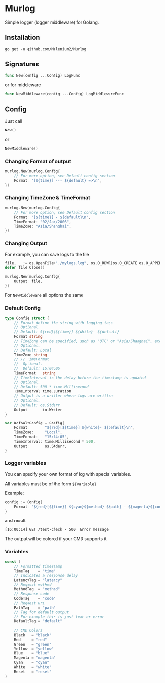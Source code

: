 # Murlog

Simple logger (logger middleware) for Golang.

## Installation

```shell
go get -u github.com/Melenium2/Murlog
```

## Signatures

```go
func New(config ...Config) LogFunc
```

or for middleware

```go
func NewMiddleware(config ...Config) LogMiddlewareFunc
```

## Config

Just call

```go
New()
```

or

```go
NewMiddleware()
```

### Changing Format of output

```go
murlog.New(murlog.Config{
    // For more option, see Default config section
    Format: "[${time}] --- ${default} =>\n",
})
```

### Changing TimeZone & TimeFormat

```go
murlog.New(murlog.Config{
    // For more option, see Default config section
    Format: "[${time}] - ${default}\n",
    TimeFormat: "02/Jan/2006",
    TimeZone: "Asia/Shanghai",
})
```

### Changing Output

For example, you can save logs to the file

```go
file, _ := os.OpenFile("./mylogs.log", os.O_RDWR|os.O_CREATE|os.O_APPEND, 0777)
defer file.Close()

murlog.New(murlog.Config{
    Output: file,
})
```

For `NewMiddleware` all options the same

### Default Config

```go
type Config struct {
    // Format define the string with logging tags
    // Optional.
    // Default: ${red}[${time}] ${white}- ${default}
    Format string
    // TimeZone can be specified, such as "UTC" or "Asia/Shanghai", etc
    // Optional.
    // Default: Local
    TimeZone string
    // // TimeFormat
    //	Optional.
    //	Default: 15:04:05
    TimeFormat   string
    // TimeInterval is the delay before the timestamp is updated
    // Optional.
    // Default: 500 * time.Millisecond
    TimeInterval time.Duration
    // Output is a writter where logs are written
    // Optional.
    // Default: os.Stderr
    Output       io.Writer
}
```

```go
var DefaultConfig = Config{
	Format:       "${red}[${time}] ${white}- ${default}\n",
	TimeZone:     "Local",
	TimeFormat:   "15:04:05",
	TimeInterval: time.Millisecond * 500,
	Output:       os.Stderr,
}
```

### Logger variables
You can specify your own format of log with special variables.

All variables must be of the form `${variable}`


Example:
```go
config := Config{
    Format: "${red}[${time}] ${cyan}${method} ${path} - ${magenta}${code}${reset} ${latency} ${default}",       
}
```
and result

```shell
[16:00:14] GET /test-check - 500  Error message
```
The output will be colored if your CMD supports it 

### Variables
```go
const (
    // Formatted timestamp
    TimeTag    = "time"
    // Indicates a response delay
    LatencyTag = "latency"
    // Request method
    MethodTag  = "method"
    // Response code
    CodeTag    = "code"
    // Request uri
    PathTag    = "path"
    // Tag for default output
    // For example this is just text or error
    DefaultTag = "default"
    
    // CMD Colors
    Black   = "black"
    Red     = "red"
    Green   = "green"
    Yellow  = "yellow"
    Blue    = "blue"
    Magenta = "magenta"
    Cyan    = "cyan"
    White   = "white"
    Reset   = "reset"
)
```


